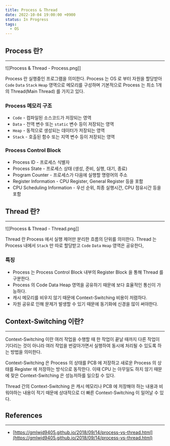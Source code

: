 ```yaml
---
title: Process & Thread
date: 2022-10-04 19:00:00 +0900
status: In Progress
tags:
  - OS
---
```


## Process 란?

---

![[Process & Thread - Process.png]]

Process 란 실행중인 프로그램을 의미한다. Process 는 OS 로 부터 자원을 할당받아 `Code` `Data` `Stack` `Heap` 영역으로 메모리를 구성하며 기본적으로 Process 는 최소 1개의 Thread(Main Thread) 를 가지고 있다.

### Process 메모리 구조

- `Code` - 컴파일된 소스코드가 저장되는 영역
- `Data` - 전역 변수 또는 `static` 변수 등이 저장되는 영역
- `Heap` - 동적으로 생성되는 데이터가 저장되는 영역
- `Stack` - 호출된 함수 또는 지역 변수 등이 저장되는 영역

### Process Control Block

- Process ID - 프로세스 식별자
- Process State - 프로세스 상태 (생성, 준비, 실행, 대기, 종료)
- Program Counter - 프로세스가 다음에 실행할 명령어의 주소
- Register Information - CPU Register, General Register 등을 포함
- CPU Scheduling Information - 우선 순위, 최종 실행시간, CPU 점유시간 등을 포함

## Thread 란?

---

![[Process & Thread - Thread.png]]

Thread 란 Process 에서 실행 제어만 분리한 흐름의 단위를 의미한다. Thread 는 Process 내에서 `Stack` 만 따로 할당받고 `Code` `Data` `Heap` 영역은 공유한다,

### 특징

- Process 는 Process Control Block 내부의 Register Block 을 통해 Thread 를 구분한다.
- Process 의 Code Data Heap 영역을 공유하기 때문에 보다 효율적인 통신이 가능하다.
- 캐시 메모리를 비우지 않기 때문에 Context-Switching 비용이 저렴하다.
- 자원 공유로 인해 문제가 발생할 수 있기 때문에 동기화에 신경을 많이 써야한다.

## Context-Switching 이란?

---

Context-Switching 이란 여러 작업을 수행할 때 한 작업이 끝날 때까지 다른 작업이 기다리는 것이 아니라 여러 작업을 번갈아가면서 실행하여 동시에 처리될 수 있도록 하는 방법을 의미한다.

Context-Switching 은 Process 의 상태를 PCB 에 저장하고 새로운 Process 의 상태를 Register 에 저장하는 방식으로 동작한다. 이때 CPU 는 아무일도 하지 않기 때문에 잦은 Context-Switching 은 성능저하를 일으킬 수 있다.

Thread 간의 Context-Switching 은 캐시 메모리나 PCB 에 저장해야 하는 내용과 비워야하는 내용이 적기 때문에 상대적으로 더 빠른 Context-Switching 이 일어날 수 있다.

## References

---

- [https://gmlwjd9405.github.io/2018/09/14/process-vs-thread.html](https://gmlwjd9405.github.io/2018/09/14/process-vs-thread.html)
